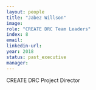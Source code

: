 ```yaml
---
layout: people
title: "Jabez Willson"
image: 
role: "CREATE DRC Team Leaders"
index: 8
email:
linkedin-url:
year: 2018
status: past_executive
manager:
---
```

CREATE DRC Project Director
